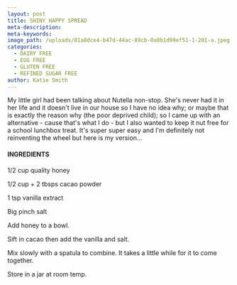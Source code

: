 ```yaml
---
layout: post
title: SHINY HAPPY SPREAD
meta-description:
meta-keywords:
image_path: /uploads/01a8dce4-b47d-44ac-89cb-0a0b1d99ef51-1-201-a.jpeg
categories:
  - DAIRY FREE
  - EGG FREE
  - GLUTEN FREE
  - REFINED SUGAR FREE
author: Katie Smith
---
```

My little girl had been talking about Nutella non-stop. She's never had it in her life and it doesn't live in our house so I have no idea why; or maybe that is exactly the reason why (the poor deprived child); so I came up with an alternative - cause that's what I do - but I also wanted to keep it nut free for a school lunchbox treat. It's super super easy and I'm definitely not reinventing the wheel but here is my version…

#### INGREDIENTS&nbsp;

1/2 cup quality honey

1/2 cup + 2 tbsps cacao powder

1 tsp vanilla extract

Big pinch salt

Add honey to a bowl.

Sift in cacao then add the vanilla and salt.

Mix slowly with a spatula to combine. It takes a little while for it to come together.

Store in a jar at room temp.
